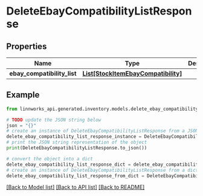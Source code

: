 # DeleteEbayCompatibilityListResponse


## Properties

Name | Type | Description | Notes
------------ | ------------- | ------------- | -------------
**ebay_compatibility_list** | [**List[StockItemEbayCompatibility]**](StockItemEbayCompatibility.md) |  | [optional] 

## Example

```python
from linnworks_api.generated.inventory.models.delete_ebay_compatibility_list_response import DeleteEbayCompatibilityListResponse

# TODO update the JSON string below
json = "{}"
# create an instance of DeleteEbayCompatibilityListResponse from a JSON string
delete_ebay_compatibility_list_response_instance = DeleteEbayCompatibilityListResponse.from_json(json)
# print the JSON string representation of the object
print(DeleteEbayCompatibilityListResponse.to_json())

# convert the object into a dict
delete_ebay_compatibility_list_response_dict = delete_ebay_compatibility_list_response_instance.to_dict()
# create an instance of DeleteEbayCompatibilityListResponse from a dict
delete_ebay_compatibility_list_response_from_dict = DeleteEbayCompatibilityListResponse.from_dict(delete_ebay_compatibility_list_response_dict)
```
[[Back to Model list]](../README.md#documentation-for-models) [[Back to API list]](../README.md#documentation-for-api-endpoints) [[Back to README]](../README.md)


